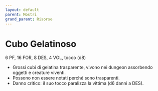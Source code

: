 ```yaml
---
layout: default
parent: Mostri
grand_parent: Risorse
---
```


# Cubo Gelatinoso

6 PF, 16 FOR, 8 DES, 4 VOL, tocco (d8)

- Grossi cubi di gelatina trasparente, vivono nei dungeon assorbendo oggetti e creature viventi.
- Possono non essere notati perché sono trasparenti.
- Danno critico: il suo tocco paralizza la vittima (d6 danni a DES).